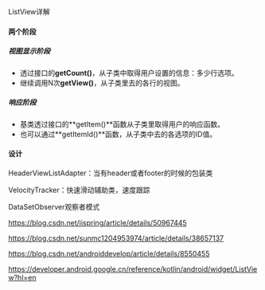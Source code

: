 ListView详解



#### 两个阶段

##### 视图显示阶段

* 透过接口的**getCount()**，从子类中取得用户设置的信息：多少行选项。
* 继续调用N次**getView()**，从子类里去的各行的视图。

##### 响应阶段

* 基类透过接口的**getItem()**函数从子类里取得用户的响应函数。
* 也可以通过**getItemId()**函数，从子类中去的各选项的ID值。

#### 设计



HeaderViewListAdapter：当有header或者footer的时候的包装类

VelocityTracker：快速滑动辅助类，速度跟踪

DataSetObserver观察者模式

https://blog.csdn.net/iispring/article/details/50967445

https://blog.csdn.net/sunmc1204953974/article/details/38657137

https://blog.csdn.net/androiddevelop/article/details/8550455

https://developer.android.google.cn/reference/kotlin/android/widget/ListView?hl=en